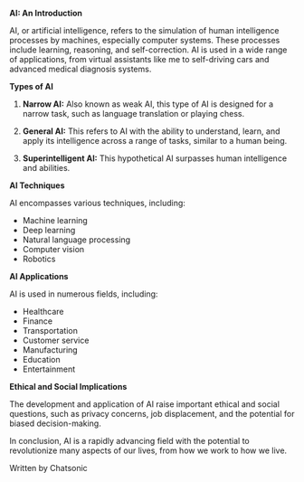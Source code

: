 **AI: An Introduction**

AI, or artificial intelligence, refers to the simulation of human intelligence processes by machines, especially computer systems. These processes include learning, reasoning, and self-correction. AI is used in a wide range of applications, from virtual assistants like me to self-driving cars and advanced medical diagnosis systems.

**Types of AI**

1. **Narrow AI:** Also known as weak AI, this type of AI is designed for a narrow task, such as language translation or playing chess.

2. **General AI:** This refers to AI with the ability to understand, learn, and apply its intelligence across a range of tasks, similar to a human being.

3. **Superintelligent AI:** This hypothetical AI surpasses human intelligence and abilities.

**AI Techniques**

AI encompasses various techniques, including:
- Machine learning
- Deep learning
- Natural language processing
- Computer vision
- Robotics

**AI Applications**

AI is used in numerous fields, including:
- Healthcare
- Finance
- Transportation
- Customer service
- Manufacturing
- Education
- Entertainment

**Ethical and Social Implications**

The development and application of AI raise important ethical and social questions, such as privacy concerns, job displacement, and the potential for biased decision-making.

In conclusion, AI is a rapidly advancing field with the potential to revolutionize many aspects of our lives, from how we work to how we live.

Written by Chatsonic
